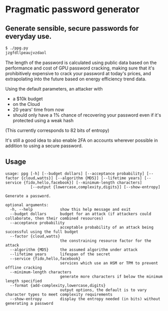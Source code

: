 # Pragmatic password generator

## Generate sensible, secure passwords for everyday use.

```sh
$ ./ppg.py
jzgfdllpeaujvzdaol
```

The length of the password is calculated using public data based on the
performance and cost of GPU password cracking, making sure that it's
prohibitively expensive to crack your password at today's prices, and
extrapolating into the future based on energy efficiency trend data.

Using the default parameters, an attacker with
 * a $10k budget
 * on the Cloud
 * 20 years' time from now
 * should only have a 1% chance of recovering your password even if it's protected using a weak hash

(This currently corresponds to 82 bits of entropy)

It's still a good idea to also enable 2FA on accounts wherever possible in
addition to using a secure password.

## Usage

```
usage: ppg [-h] [--budget dollars] [--acceptance probability] [--factor {cloud,watts}] [--algorithm {MD5}] [--lifetime years] [--service {fido,hello,facebook}] [--minimum-length characters]
           [--output {lowercase,complexity,digits}] [--show-entropy]

Generate a password.

optional arguments:
  -h, --help            show this help message and exit
  --budget dollars      budget for an attack (if attackers could collaborate, then their combined resources)
  --acceptance probability
                        acceptable probability of an attack being successful using the full budget
  --factor {cloud,watts}
                        the constraining resource factor for the attack
  --algorithm {MD5}     the assumed algorithm under attack
  --lifetime years      lifespan of the secret
  --service {fido,hello,facebook}
                        services which use an HSM or TPM to prevent offline cracking
  --minimum-length characters
                        generate more characters if below the minimum length specified
  --format {add-complexity,lowercase,digits}
                        output options, the default is to vary character types to meet complexity requirements
  --show-entropy        display the entropy needed (in bits) without generating a password
```
